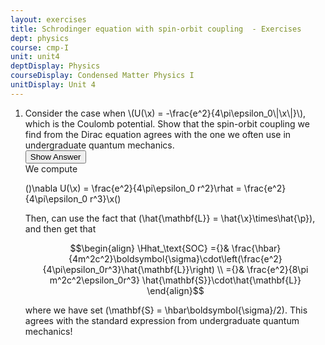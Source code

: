 ```yaml
---
layout: exercises
title: Schrodinger equation with spin-orbit coupling  - Exercises
dept: physics
course: cmp-I
unit: unit4
deptDisplay: Physics
courseDisplay: Condensed Matter Physics I
unitDisplay: Unit 4
---
```

<ol>
<li> <div class="exercise">  Consider the case when \(U(\x) = -\frac{e^2}{4\pi\epsilon_0\|\x\|}\), which is the Coulomb potential. Show that the spin-orbit coupling we find from the Dirac equation agrees with the one we often use in undergraduate quantum mechanics. 

<div class="answerBox"> 
 <button onclick="myFunction('answer3')" class="answerButton">Show Answer</button> 
 <div  id='answer3' class="answer" >
We compute 

\(\)\nabla U(\x) = \frac{e^2}{4\pi\epsilon_0 r^2}\rhat = \frac{e^2}{4\pi\epsilon_0 r^3}\x\(\)

Then, can use the fact that \(\hat{\mathbf{L}} = \hat{\x}\times\hat{\p}\), and then get that 

$$\begin{align}
\Hhat_\text{SOC} ={}& \frac{\hbar}{4m^2c^2}\boldsymbol{\sigma}\cdot\left(\frac{e^2}{4\pi\epsilon_0r^3}\hat{\mathbf{L}}\right) \\
={}& \frac{e^2}{8\pi m^2c^2\epsilon_0r^3} \hat{\mathbf{S}}\cdot\hat{\mathbf{L}}
\end{align}$$

where we have set \(\mathbf{S} = \hbar\boldsymbol{\sigma}/2\). This agrees with the standard expression from undergraduate quantum mechanics!
</div> 
 </div>

</div> </li></ol>


